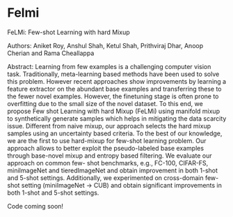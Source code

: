 # Felmi
FeLMi: Few-shot Learning with hard Mixup

Authors: Aniket Roy, Anshul Shah, Ketul Shah, Prithviraj Dhar, Anoop Cherian and Rama Cheallappa

Abstract: Learning from few examples is a challenging computer vision task. Traditionally,
meta-learning based methods have been used to solve this problem. However recent
approaches show improvements by learning a feature extractor on the abundant
base examples and transferring these to the fewer novel examples. However, the
finetuning stage is often prone to overfitting due to the small size of the novel
dataset. To this end, we propose Few shot Learning with hard Mixup (FeLMi)
using manifold mixup to synthetically generate samples which helps in mitigating
the data scarcity issue. Different from naive mixup, our approach selects the hard
mixup samples using an uncertainty based criteria. To the best of our knowledge,
we are the first to use hard-mixup for few-shot learning problem. Our approach
allows to better exploit the pseudo-labeled base examples through base-novel
mixup and entropy based filtering. We evaluate our approach on common few-
shot benchmarks, e.g., FC-100, CIFAR-FS, miniImageNet and tieredImageNet
and obtain improvement in both 1-shot and 5-shot settings. Additionally, we
experimented on cross-domain few-shot setting (miniImageNet -> CUB) and
obtain significant improvements in both 1-shot and 5-shot settings.

Code coming soon!

